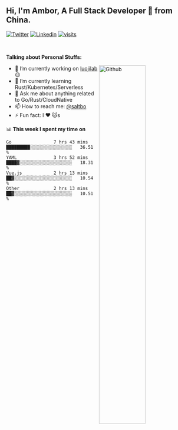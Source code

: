 ## Hi, I'm Ambor, A Full Stack Developer 🚀 from China.

[![Twitter](https://img.shields.io/badge/-saltbo-1ca0f1?style=flat&logo=twitter&logoColor=white)](https://twitter.com/rdsaltbo)
[![Linkedin](https://img.shields.io/badge/-saltbo-blue?style=flat&logo=Linkedin&logoColor=white)](https://www.linkedin.com/in/saltbo/)
[![visits](https://visitor.vercel.app/page/saltbo?color=light-green)](https://github.com/saltbo/)

&nbsp;  

**Talking about Personal Stuffs:**
<!-- Any image aligned to the right. Beware the width  -->
<img width="50%" align="right" alt="Github" src="https://raw.githubusercontent.com/saltbo/saltbo/master/images/git-header.svg" />

- 🔭 I’m currently working on [luojilab](https://github.com/luojilab) :wink:
- 🌱 I’m currently learning Rust/Kubernetes/Serverless
- 💬 Ask me about anything related to Go/Rust/CloudNative
- 📫 How to reach me: [@saltbo](https://twitter.com/rdsaltbo)
- ⚡ Fun fact: I :heart: :cat:s


📊 **This week I spent my time on**
<!--START_SECTION:waka-->

```text
Go                7 hrs 43 mins   █████████░░░░░░░░░░░░░░░░   36.51 %
YAML              3 hrs 52 mins   ████▓░░░░░░░░░░░░░░░░░░░░   18.31 %
Vue.js            2 hrs 13 mins   ██▓░░░░░░░░░░░░░░░░░░░░░░   10.54 %
Other             2 hrs 13 mins   ██▓░░░░░░░░░░░░░░░░░░░░░░   10.51 %
```

<!--END_SECTION:waka-->
